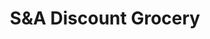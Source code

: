 ---
title: "S&A Discount Grocery"
url: /spartanburg/sunda-discount-grocery-union-street/
shop: Supermarkt
---